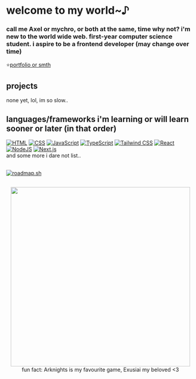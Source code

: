# welcome to my world~♪

### call me Axel or mychro, or both at the same,  time why not? i'm new to the world wide web. first-year computer science student. i aspire to be a frontend developer (may change over time)

⭐[portfolio or smth](https://axelmychro.github.io)

## projects

none yet, lol, im so slow..

## languages/frameworks i'm learning or will learn sooner or later (in that order)

[![HTML](https://img.shields.io/badge/HTML-%23E34F26.svg?logo=html5&logoColor=white)](#)
[![CSS](https://img.shields.io/badge/CSS-639?logo=css&logoColor=fff)](#)
[![JavaScript](https://img.shields.io/badge/JavaScript-F7DF1E?logo=javascript&logoColor=000)](#)
[![TypeScript](https://img.shields.io/badge/TypeScript-3178C6?logo=typescript&logoColor=fff)](#)
[![Tailwind CSS](https://img.shields.io/badge/Tailwind%20CSS-%2338B2AC.svg?logo=tailwind-css&logoColor=white)](#)
[![React](https://img.shields.io/badge/React-%2320232a.svg?logo=react&logoColor=%2361DAFB)](#)
[![NodeJS](https://img.shields.io/badge/Node.js-6DA55F?logo=node.js&logoColor=white)](#)
[![Next.js](https://img.shields.io/badge/Next.js-black?logo=next.js&logoColor=white)](#)\
and some more i dare not list..

##

[![roadmap.sh](https://roadmap.sh/card/wide/68d756cdb25744c5b5f2981e?variant=dark&roadmaps=%2Cfrontend)](https://roadmap.sh)

##

<p align="center">
  <img src="https://arknights.wiki.gg/index.php?curid=92740" width=480">
  <br>
  fun fact: Arknights is my favourite game, Exusiai my beloved <3
</p>
